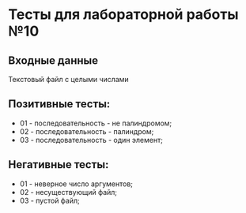 # Тесты для лабораторной работы №10

## Входные данные
Текстовый файл с целыми числами

## Позитивные тесты:
- 01 - последовательность - не палиндромом;
- 02 - последовательность - палиндром;
- 03 - последовательность - один элемент;

## Негативные тесты:
- 01 - неверное число аргументов;
- 02 - несуществующий файл;
- 03 - пустой файл;
